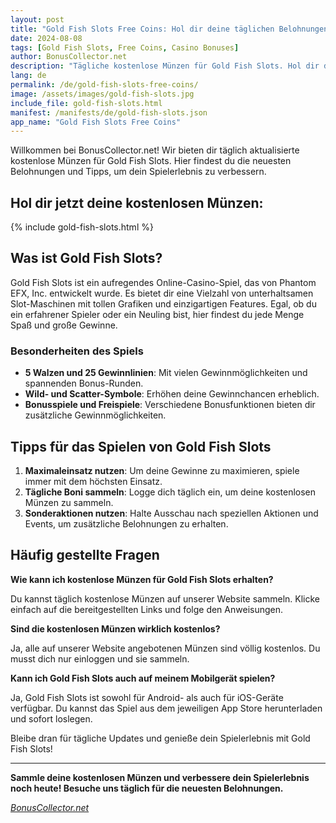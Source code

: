 ```yaml
---
layout: post
title: "Gold Fish Slots Free Coins: Hol dir deine täglichen Belohnungen"
date: 2024-08-08
tags: [Gold Fish Slots, Free Coins, Casino Bonuses]
author: BonusCollector.net
description: "Tägliche kostenlose Münzen für Gold Fish Slots. Hol dir deine Belohnungen jetzt!"
lang: de
permalink: /de/gold-fish-slots-free-coins/
image: /assets/images/gold-fish-slots.jpg
include_file: gold-fish-slots.html
manifest: /manifests/de/gold-fish-slots.json
app_name: "Gold Fish Slots Free Coins"
---
```


Willkommen bei BonusCollector.net! Wir bieten dir täglich aktualisierte kostenlose Münzen für Gold Fish Slots. Hier findest du die neuesten Belohnungen und Tipps, um dein Spielerlebnis zu verbessern.

## Hol dir jetzt deine kostenlosen Münzen:

{% include gold-fish-slots.html %}

## Was ist Gold Fish Slots?

Gold Fish Slots ist ein aufregendes Online-Casino-Spiel, das von Phantom EFX, Inc. entwickelt wurde. Es bietet dir eine Vielzahl von unterhaltsamen Slot-Maschinen mit tollen Grafiken und einzigartigen Features. Egal, ob du ein erfahrener Spieler oder ein Neuling bist, hier findest du jede Menge Spaß und große Gewinne.

### Besonderheiten des Spiels

- **5 Walzen und 25 Gewinnlinien**: Mit vielen Gewinnmöglichkeiten und spannenden Bonus-Runden.
- **Wild- und Scatter-Symbole**: Erhöhen deine Gewinnchancen erheblich.
- **Bonusspiele und Freispiele**: Verschiedene Bonusfunktionen bieten dir zusätzliche Gewinnmöglichkeiten.

## Tipps für das Spielen von Gold Fish Slots

1. **Maximaleinsatz nutzen**: Um deine Gewinne zu maximieren, spiele immer mit dem höchsten Einsatz.
2. **Tägliche Boni sammeln**: Logge dich täglich ein, um deine kostenlosen Münzen zu sammeln.
3. **Sonderaktionen nutzen**: Halte Ausschau nach speziellen Aktionen und Events, um zusätzliche Belohnungen zu erhalten.

## Häufig gestellte Fragen

**Wie kann ich kostenlose Münzen für Gold Fish Slots erhalten?**

Du kannst täglich kostenlose Münzen auf unserer Website sammeln. Klicke einfach auf die bereitgestellten Links und folge den Anweisungen.

**Sind die kostenlosen Münzen wirklich kostenlos?**

Ja, alle auf unserer Website angebotenen Münzen sind völlig kostenlos. Du musst dich nur einloggen und sie sammeln.

**Kann ich Gold Fish Slots auch auf meinem Mobilgerät spielen?**

Ja, Gold Fish Slots ist sowohl für Android- als auch für iOS-Geräte verfügbar. Du kannst das Spiel aus dem jeweiligen App Store herunterladen und sofort loslegen.

Bleibe dran für tägliche Updates und genieße dein Spielerlebnis mit Gold Fish Slots!

---

**Sammle deine kostenlosen Münzen und verbessere dein Spielerlebnis noch heute! Besuche uns täglich für die neuesten Belohnungen.**

*[BonusCollector.net](https://bonuscollector.net/de/)*
